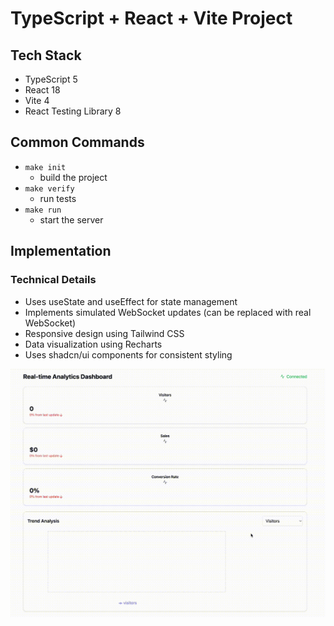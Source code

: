 # TypeScript + React + Vite Project

## Tech Stack

- TypeScript 5
- React 18
- Vite 4
- React Testing Library 8

## Common Commands

- `make init`
  - build the project
- `make verify`
  - run tests
- `make run`
  - start the server

## Implementation

### Technical Details

- Uses useState and useEffect for state management
- Implements simulated WebSocket updates (can be replaced with real WebSocket)
- Responsive design using Tailwind CSS
- Data visualization using Recharts
- Uses shadcn/ui components for consistent styling

![img](interview.gif)

